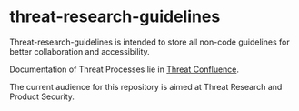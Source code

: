 # threat-research-guidelines

Threat-research-guidelines is intended to store all non-code guidelines for better collaboration and accessibility.

Documentation of Threat Processes lie in [Threat Confluence](https://confluence.godaddy.com/display/TIP/Cyber+Threat+Intelligence+Program).

The current audience for this repository is aimed at Threat Research and Product Security.
